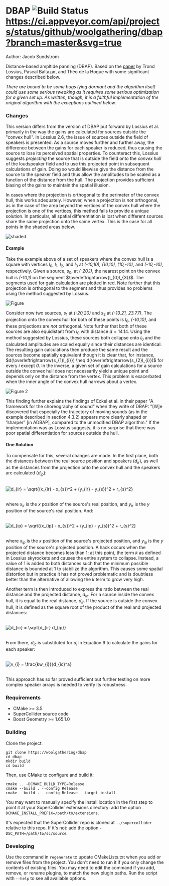 # DBAP ![Build Status](https://travis-ci.com/woolgathering/dbap.svg?branch=master) https://ci.appveyor.com/api/projects/status/github/woolgathering/dbap?branch=master&svg=true

Author: Jacob Sundstrom

Distance-based ampltide panning (DBAP). Based on the [paper](https://pdfs.semanticscholar.org/132a/028b9febadd03f2c75e5f79ca500c2dd04fd.pdf?_ga=2.103137216.1512247688.1571200723-789701753.1569525663) by Trond Lossius, Pascal Baltazar, and Théo de la Hogue with some significant changes described below.

_There are bound to be some bugs lying dormant and the algorithm itself could use some serious tweaking as it requires some serious optimization for a given set up. As written, though, it is a faithful implementation of the original algorithm with the exceptions outlined below._

### Changes

This version differs from the version of DBAP put forward by Lossius et al. primarily in the way the gains are calculated for sources outside the "convex hull". In Lossius 2.6, the issue of sources outside the field of speakers is presented. As a source moves further and further away, the difference between the gains for each speaker is reduced, thus causing the source to lose its perceived spatial properties. To counteract this, Lossius suggests _projecting_ the source that is outside the field onto the _convex hull_ of the loudspeaker field and to use this projected point in subsequent calculations of gain. Doing so would likewise give the distance from the source to the speaker field and thus allow the amplitudes to be scaled as a function of the distance from the hull. The projection provides sufficient biasing of the gains to maintain the spatial illusion.

In cases where the projection is orthogonal to the perimeter of the convex hull, this works adequately. However, when a projection is _not_ orthogonal, as in the case of the area beyond the vertices of the convex hull where the projection is one of the vertices, this method fails to provide a unique solution. In particular, all spatial differentiation is lost when different sources share the same projection onto the same vertex. This is the case for all points in the shaded areas below.

![shaded](images/Figure_3.png)

#### Example
Take the example above of a set of speakers where the convex hull is a square with vertices $l_{0}$, $l_{1}$, $l_{2}$, and $l_{3}$ at _(-10,10), (10,10), (10,-10)_, and _(-10,-10)_, respectively. Given a source, $s_{0}$, at _(-20,1)_, the nearest point on the convex hull is _(-10,1)_ on the segment $\overleftrightarrow{l_{0}l_{3}}$. The segments used for gain calculation are plotted in red. Note further that this projection is orthogonal to the segment and thus provides no problems using the method suggested by Lossius.

![Figure](images/Figure_1.png)

Consider now two sources, $s_{1}$ at _(-20,20)_ and $s_{2}$ at _(-13.21, 23.77)_. The projection onto the convex hull for both of these points is $l_{0}$, _(-10,10)_, and these projections are _not_ orthogonal. Note further that both of these sources are also equidistant from $l_{0}$ with distance $d = 14.14$. Using the method suggested by Lossius, these sources both collapse onto $l_{0}$ and the calculated amplitudes are scaled equally since their distances are identical. The resulting gain calculations then produce the same result and the sources become spatially equivalent though it is clear that, for instance, $d(\overleftrightarrow{s_{1}l_{i}}) \neq d(\overleftrightarrow{s_{2}l_{i}})$ for every $i$ except _0_. In the inverse, a given set of gain calculations for a source outside the convex hull does not necessarily yield a unique point and depends only on the distance from the vertex. This problem is exacerbated when the inner angle of the convex hull narrows about a vertex.

![Figure 2](images/Figure_2.png)

This finding further explains the findings of Eckel et al. in their paper "A framework for the choreography of sound" when they write of DBAP: "[W]e discovered that especially the trajectory of moving sounds (as in the example described in section 4.3.2) appears more clearly shaped or ”sharper” [in ADBAP], compared to the unmodified DBAP algorithm." If the implementation was as Lossius suggests, it is no surprise that there was poor spatial differentiation for sources outside the hull.

#### One Solution

To compensate for this, several changes are made. In the first place, both the distances between the real source position and speakers ($d_{ir}$), as well as the distances from the projection onto the convex hull and the speakers are calculated ($d_{ip}$):

<!-- $$
d_{ir} = \sqrt{(x_{ir} - x_{s})^2 + (y_{ir} - y_{s})^2 + r_{s}^2}
$$ -->

<d1>
<br/>
<img align="middle" src="https://latex.codecogs.com/png.latex?\dpi{150}&space;d_{ir}&space;=&space;\sqrt{(x_{ir}&space;-&space;x_{s})^2&space;&plus;&space;(y_{ir}&space;-&space;y_{s})^2&space;&plus;&space;r_{s}^2}" title="d_{ir} = \sqrt{(x_{ir} - x_{s})^2 + (y_{ir} - y_{s})^2 + r_{s}^2}" />
<br/>
<br/>
</d1>

where $x_{ir}$ is the $x$ position of the source's real position, and $y_{ir}$ is the $y$ position of the source's real position. And:

<!-- $$
d_{ip} = \sqrt{(x_{ip} - x_{s})^2 + (y_{ip} - y_{s})^2 + r_{s}^2}
$$ -->
<d1>
<br/>
<img align="middle" src="https://latex.codecogs.com/png.latex?\inline&space;\dpi{150}&space;d_{ip}&space;=&space;\sqrt{(x_{ip}&space;-&space;x_{s})^2&space;&plus;&space;(y_{ip}&space;-&space;y_{s})^2&space;&plus;&space;r_{s}^2}" title="d_{ip} = \sqrt{(x_{ip} - x_{s})^2 + (y_{ip} - y_{s})^2 + r_{s}^2}" />
<br/>
<br/>
</d1>

where $x_{ip}$ is the $x$ position of the source's projected position, and $y_{ip}$ is the $y$ position of the source's projected position. A hack occurs when the projected distance becomes less than 1; at this point, the term $k$ as defined in Lossius skyrockets and causes the entire system to collapse. Instead, a value of 1 is added to both distances such that the minimum possible distance is bounded at 1 to stabilize the algorithm. This causes some spatial distortion but in practice it has not proved problematic and is doubtless better than the alternative of allowing the $k$ term to grow very high.

Another term is then introduced to express the ratio between the real distance and the projected distance, $d_{ic}$. For a source inside the convex hull, it is equal to the real distance, $d_{ir}$. If the source is outside the convex hull, it is defined as the square root of the product of the real and projected distances:

<!-- $$
d_{ic} = \sqrt{d_{ir} d_{ip}}
$$ -->
<d1>
<br/>
<img align="middle" src="https://latex.codecogs.com/gif.latex?\dpi{150}&space;d_{ic}&space;=&space;\sqrt{d_{ir}&space;d_{ip}}" title="d_{ic} = \sqrt{d_{ir} d_{ip}}" />
<br/>
<br/>
</d1>

From there, $d_{ic}$ is substituted for $d_{i}$ in Equation 9 to calculate the gains for each speaker:

<!-- $$
v_{i} = \frac{kw_{i}}{d_{ic}^a}
$$ -->
<d1>
<br/>
<img align="middle" src="https://latex.codecogs.com/gif.latex?\dpi{150}&space;v_{i}&space;=&space;\frac{kw_{i}}{d_{ic}^a}" title="v_{i} = \frac{kw_{i}}{d_{ic}^a}" />
<br/>
<br/>
</d1>

This approach has so far proved sufficient but further testing on more complex speaker arrays is needed to verify its robustness.

### Requirements

- CMake >= 3.5
- SuperCollider source code
- Boost Geometry >= 1.65.1.0

### Building

Clone the project:

    git clone https://woolgathering/dbap
    cd dbap
    mkdir build
    cd build

Then, use CMake to configure and build it:

    cmake .. -DCMAKE_BUILD_TYPE=Release
    cmake --build . --config Release
    cmake --build . --config Release --target install

You may want to manually specify the install location in the first step to point it at your
SuperCollider extensions directory: add the option `-DCMAKE_INSTALL_PREFIX=/path/to/extensions`.

It's expected that the SuperCollider repo is cloned at `../supercollider` relative to this repo. If
it's not: add the option `-DSC_PATH=/path/to/sc/source`.

### Developing

Use the command in `regenerate` to update CMakeLists.txt when you add or remove files from the
project. You don't need to run it if you only change the contents of existing files. You may need to
edit the command if you add, remove, or rename plugins, to match the new plugin paths. Run the
script with `--help` to see all available options.

